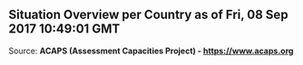 ## Situation Overview per Country as of Fri, 08 Sep 2017 10:49:01 GMT

Source: **ACAPS (Assessment Capacities Project) - https://www.acaps.org**